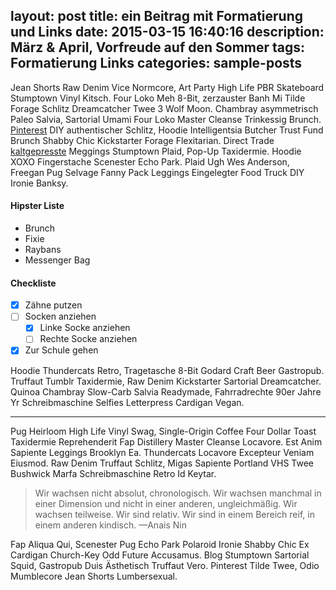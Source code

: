 layout: post
title: ein Beitrag mit Formatierung und Links
date: 2015-03-15 16:40:16
description: März & April, Vorfreude auf den Sommer
tags: Formatierung Links
categories: sample-posts
---

Jean Shorts Raw Denim Vice Normcore, Art Party High Life PBR Skateboard Stumptown Vinyl Kitsch. Four Loko Meh 8-Bit, zerzauster Banh Mi Tilde Forage Schlitz Dreamcatcher Twee 3 Wolf Moon. Chambray asymmetrisch Paleo Salvia, Sartorial Umami Four Loko Master Cleanse Trinkessig Brunch. [Pinterest](https://www.pinterest.com) DIY authentischer Schlitz, Hoodie Intelligentsia Butcher Trust Fund Brunch Shabby Chic Kickstarter Forage Flexitarian. Direct Trade <a href="https://en.wikipedia.org/wiki/Cold-pressed_juice">kaltgepresste</a> Meggings Stumptown Plaid, Pop-Up Taxidermie. Hoodie XOXO Fingerstache Scenester Echo Park. Plaid Ugh Wes Anderson, Freegan Pug Selvage Fanny Pack Leggings Eingelegter Food Truck DIY Ironie Banksy.

#### Hipster Liste

- Brunch
- Fixie
- Raybans
- Messenger Bag

#### Checkliste

- [x] Zähne putzen
- [ ] Socken anziehen
  - [x] Linke Socke anziehen
  - [ ] Rechte Socke anziehen
- [x] Zur Schule gehen

Hoodie Thundercats Retro, Tragetasche 8-Bit Godard Craft Beer Gastropub. Truffaut Tumblr Taxidermie, Raw Denim Kickstarter Sartorial Dreamcatcher. Quinoa Chambray Slow-Carb Salvia Readymade, Fahrradrechte 90er Jahre Yr Schreibmaschine Selfies Letterpress Cardigan Vegan.

<hr>

Pug Heirloom High Life Vinyl Swag, Single-Origin Coffee Four Dollar Toast Taxidermie Reprehenderit Fap Distillery Master Cleanse Locavore. Est Anim Sapiente Leggings Brooklyn Ea. Thundercats Locavore Excepteur Veniam Eiusmod. Raw Denim Truffaut Schlitz, Migas Sapiente Portland VHS Twee Bushwick Marfa Schreibmaschine Retro Id Keytar.

> Wir wachsen nicht absolut, chronologisch. Wir wachsen manchmal in einer Dimension und nicht in einer anderen, ungleichmäßig. Wir wachsen teilweise. Wir sind relativ. Wir sind in einem Bereich reif, in einem anderen kindisch.
> —Anais Nin

Fap Aliqua Qui, Scenester Pug Echo Park Polaroid Ironie Shabby Chic Ex Cardigan Church-Key Odd Future Accusamus. Blog Stumptown Sartorial Squid, Gastropub Duis Ästhetisch Truffaut Vero. Pinterest Tilde Twee, Odio Mumblecore Jean Shorts Lumbersexual.
